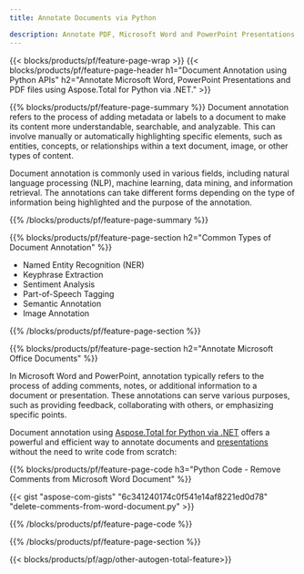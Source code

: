 ```yaml
---
title: Annotate Documents via Python 

description: Annotate PDF, Microsoft Word and PowerPoint Presentations via your Python application. Clear Annotation with ease.
---
```


{{< blocks/products/pf/feature-page-wrap >}}
{{< blocks/products/pf/feature-page-header h1="Document Annotation using Python APIs" h2="Annotate Microsoft Word, PowerPoint Presentations and PDF files using Aspose.Total for Python via .NET." >}}

{{% blocks/products/pf/feature-page-summary %}}
Document annotation refers to the process of adding metadata or labels to a document to make its content more understandable, searchable, and analyzable. This can involve manually or automatically highlighting specific elements, such as entities, concepts, or relationships within a text document, image, or other types of content.<br />

Document annotation is commonly used in various fields, including natural language processing (NLP), machine learning, data mining, and information retrieval. The annotations can take different forms depending on the type of information being highlighted and the purpose of the annotation.

{{% /blocks/products/pf/feature-page-summary  %}}

{{% blocks/products/pf/feature-page-section  h2="Common Types of Document Annotation" %}}

- Named Entity Recognition (NER)
- Keyphrase Extraction
- Sentiment Analysis
- Part-of-Speech Tagging
- Semantic Annotation
- Image Annotation

{{% /blocks/products/pf/feature-page-section %}}

{{% blocks/products/pf/feature-page-section  h2="Annotate Microsoft Office Documents" %}}


In Microsoft Word and PowerPoint, annotation typically refers to the process of adding comments, notes, or additional information to a document or presentation. These annotations can serve various purposes, such as providing feedback, collaborating with others, or emphasizing specific points.   <br />

Document annotation using [Aspose.Total for Python via .NET](https://products.aspose.com/total/python-net/) offers a powerful and efficient way to annotate documents and [presentations](https://products.aspose.com/total/python-net/annotate/powerpoint/) without the need to write code from scratch:<br />

{{% blocks/products/pf/feature-page-code h3="Python Code - Remove Comments from Microsoft Word Document" %}}

{{< gist "aspose-com-gists" "6c341240174c0f541e14af8221ed0d78" "delete-comments-from-word-document.py" >}}

{{% /blocks/products/pf/feature-page-code  %}}

{{% /blocks/products/pf/feature-page-section %}}

{{< blocks/products/pf/agp/other-autogen-total-feature>}}